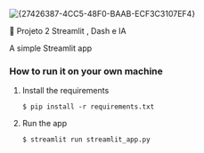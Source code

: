 ![{27426387-4CC5-48F0-BAAB-ECF3C3107EF4}](https://github.com/user-attachments/assets/ddc3a3d3-e750-44fd-b189-dc4306e849ce)

🎈 Projeto 2 Streamlit , Dash e IA

A simple Streamlit app



### How to run it on your own machine

1. Install the requirements

   ```
   $ pip install -r requirements.txt
   ```

2. Run the app

   ```
   $ streamlit run streamlit_app.py
   ```
